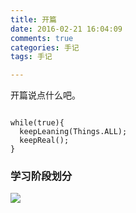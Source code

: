 ```yaml
---
title: 开篇  
date: 2016-02-21 16:04:09  
comments: true  
categories: 手记  
tags: 手记  

---
```

开篇说点什么吧。  
<!--more-->
<pre><code>
while(true){  
  keepLeaning(Things.ALL);
  keepReal();
}</code></pre>

### 学习阶段划分
<div style="width:80%;align:center" >
<img src="https://timgsa.baidu.com/timg?image&quality=80%20&size=b10000_10000&sec=1506935348251&di=ccc2161f7f4a4e7ea485aaf2379c03ad&imgtype=jpg&src=http%3A%2F%2Fb.hiphotos.baidu.com%2Fimage%2Fpic%2Fitem%2Fc995d143ad4bd113a2a4933f51afa40f4bfb0555.jpg"/>
</div>



